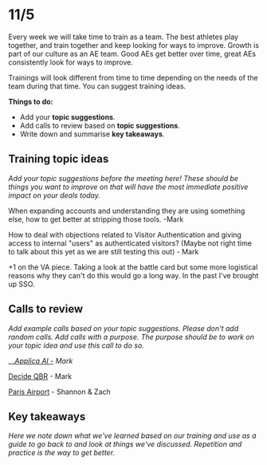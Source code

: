 # 11/5

Every week we will take time to train as a team. The best athletes play together, and train together and keep looking for ways to improve. Growth is part of our culture as an AE team. Good AEs get better over time, great AEs consistently look for ways to improve.

Trainings will look different from time to time depending on the needs of the team during that time. You can suggest training ideas.

**Things to do:**

* Add your **topic suggestions**.
* Add calls to review based on **topic suggestions**.
* Write down and summarise **key takeaways**.

## Training topic ideas

_Add your topic suggestions before the meeting here! These should be things you want to improve on that will have the most immediate positive impact on your deals today._&#x20;

When expanding accounts and understanding they are using something else, how to get better at stripping those tools. -Mark&#x20;

How to deal with objections related to Visitor Authentication and giving access to internal "users" as authenticated visitors? (Maybe not right time to talk about this yet as we are still testing this out) - Mark

\+1 on the VA piece. Taking a look at the battle card but some more logistical reasons why they can't do this would go a long way. In the past I've brought up SSO.&#x20;



## Calls to review

_Add example calls based on your topic suggestions. Please don't add random calls. Add calls with a purpose. The purpose should be to work on your topic idea and use this call to do so._

__[_Applica AI -_](https://app.trywingman.com/call/62c40de1-8957-4292-b8c7-ef91e687a326) _Mark_

[Decide QBR](https://app.trywingman.com/call/831d7954-1cbd-476e-a51a-aa4542a96acf) - Mark&#x20;

[Paris Airport](https://app.trywingman.com/call/4bc3f07f-9dc4-4836-939f-25dcd9f4d742) - Shannon & Zach

## Key takeaways

_Here we note down what we've learned based on our training and use as a guide to go back to and look at things we've discussed. Repetition and practice is the way to get better._
